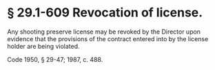 # § 29.1-609 Revocation of license.

<p>Any shooting preserve license may be revoked by the Director upon evidence that the provisions of the contract entered into by the license holder are being violated.</p><p>Code 1950, § 29-47; 1987, c. 488.</p>